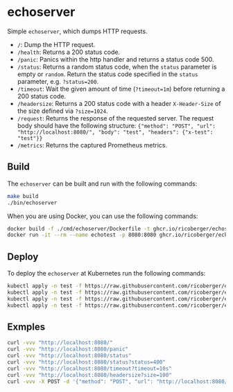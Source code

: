 # echoserver

Simple `echoserver`, which dumps HTTP requests.

- `/`: Dump the HTTP request.
- `/health`: Returns a 200 status code.
- `/panic`: Panics within the http handler and returns a status code 500.
- `/status`: Returns a random status code, when the `status` parameter is empty or `random`. Return the status code specified in the `status` parameter, e.g. `?status=200`.
- `/timeout`: Wait the given amount of time (`?timeout=1m`) before returning a 200 status code.
- `/headersize`: Returns a 200 status code with a header `X-Header-Size` of the size defined via `?size=1024`.
- `/request`: Returns the response of the requested server. The request body should have the following structure: `{"method": "POST", "url": "http://localhost:8080/", "body": "test", "headers": {"x-test": "test"}}`
- `/metrics`: Returns the captured Prometheus metrics.

## Build

The `echoserver` can be built and run with the following commands:

```sh
make build
./bin/echoserver
```

When you are using Docker, you can use the following commands:

```sh
docker build -f ./cmd/echoserver/Dockerfile -t ghcr.io/ricoberger/echoserver:main .
docker run -it --rm --name echotest -p 8080:8080 ghcr.io/ricoberger/echoserver:main
```

## Deploy

To deploy the `echoserver` at Kubernetes run the following commands:

```sh
kubectl apply -n test -f https://raw.githubusercontent.com/ricoberger/echoserver/main/deploy/ns.yaml
kubectl apply -n test -f https://raw.githubusercontent.com/ricoberger/echoserver/main/deploy/deploy.yaml
kubectl apply -n test -f https://raw.githubusercontent.com/ricoberger/echoserver/main/deploy/svc.yaml
kubectl apply -n test -f https://raw.githubusercontent.com/ricoberger/echoserver/main/deploy/vs.yaml
```

## Exmples

```sh
curl -vvv "http://localhost:8080/"
curl -vvv "http://localhost:8080/panic"
curl -vvv "http://localhost:8080/status"
curl -vvv "http://localhost:8080/status?status=400"
curl -vvv "http://localhost:8080/timeout?timeout=10s"
curl -vvv "http://localhost:8080/headersize?size=100"
curl -vvv -X POST -d '{"method": "POST", "url": "http://localhost:8080/", "body": "test", "headers": {"x-test": "test"}}' http://localhost:8080/request
```
